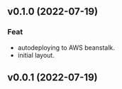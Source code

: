 ## v0.1.0 (2022-07-19)

### Feat

- autodeploying to AWS beanstalk.
- initial layout.

## v0.0.1 (2022-07-19)
